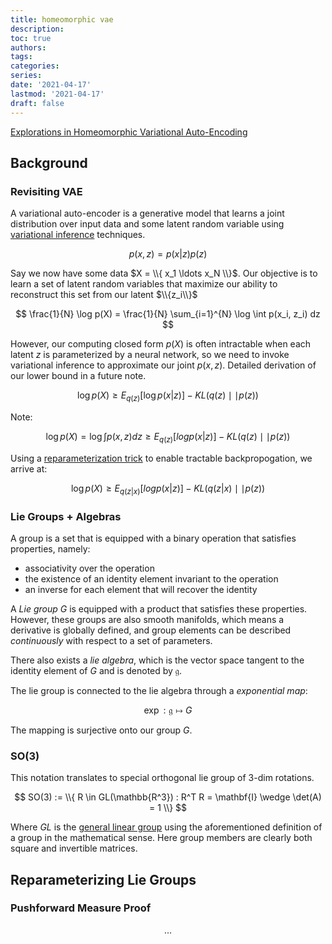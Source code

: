 ```yaml
---
title: homeomorphic vae
description: 
toc: true
authors:
tags:
categories:
series:
date: '2021-04-17'
lastmod: '2021-04-17'
draft: false
---
```


[ Explorations in Homeomorphic Variational Auto-Encoding ](https://arxiv.org/abs/1807.04689)

## Background

### Revisiting VAE

A variational auto-encoder is a generative model that learns a joint
distribution over input data and some latent random variable using [variational
inference](https://ermongroup.github.io/cs228-notes/inference/variational/) techniques.

$$ p(x, z) = p(x|z)p(z) $$

Say we now have some data $X = \\{ x_1 \ldots x_N \\}$.
Our objective is to learn a set of latent random variables that maximize our
ability to reconstruct this set from our latent $\\{z_i\\}$

$$ \frac{1}{N} \log p(X) = \frac{1}{N} \sum_{i=1}^{N} \log \int p(x_i, z_i) dz $$

However, our computing closed form $p(X)$ is often intractable when each latent
$z$ is parameterized by a neural network, so we need to invoke variational
inference to approximate our joint $p(x, z)$. Detailed derivation of our lower
bound in a future note.

$$ \log p(X) \ge E_{q(z)}[\log p(x|z)] - KL(q(z) \mid\mid p(z)) $$

Note:

$$ \log p(X) =  \log \int p(x,z) dz  \ge E_{q(z)}[log p(x|z)] - KL(q(z) \mid\mid p(z)) $$

Using a [reparameterization
trick](https://stats.stackexchange.com/questions/199605/how-does-the-reparameterization-trick-for-vaes-work-and-why-is-it-important)
to enable tractable backpropogation, we arrive at:

$$ \log p(X) \ge E_{q(z|x)}[log p(x|z)] - KL(q(z|x) \mid\mid p(z)) $$

### Lie Groups + Algebras

A group is a set that is equipped with a binary operation that satisfies
properties, namely: 

* associativity over the operation 
* the existence of an identity element invariant to the operation 
* an inverse for each element that will recover the identity

A _Lie group_ $G$ is equipped with a product that satisfies these
properties. However, these groups are also smooth manifolds, which means a derivative is
globally defined, and group elements can be described _continuously_ with
respect to a set of parameters.

There also exists a _lie algebra_, which is the vector space tangent to the
identity element of $G$ and is denoted by $\mathfrak{g}$.

The lie group is connected to the lie algebra through a _exponential map_:

$$ \exp: \mathfrak{g} \mapsto G $$

The mapping is surjective onto our group $G$.

### SO(3)

This notation translates to special orthogonal lie group of 3-dim rotations.


$$ SO(3) := \\{ R \in GL(\mathbb{R^3}) : R^T R = \mathbf{I} \wedge \det(A) = 1 \\}  $$

Where $GL$ is the [general linear
group](https://en.wikipedia.org/wiki/General_linear_group) using the
aforementioned definition of a group in the mathematical sense. Here group
members are clearly both square and invertible matrices.


## Reparameterizing Lie Groups



### Pushforward Measure Proof

$$ \ldots $$

